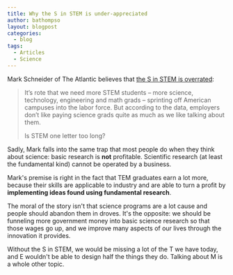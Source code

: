 ```yaml
---
title: Why the S in STEM is under-appreciated
author: bathompso
layout: blogpost
categories:
  - blog
tags:
  - Articles
  - Science
---
```

Mark Schneider of The Atlantic believes that [the S in STEM is overrated](http://www.theatlantic.com/business/archive/2013/09/why-the-s-in-stem-is-overrated/279931/): 
> It’s rote that we need more STEM students – more science, technology, engineering and math grads – sprinting off American campuses into the labor force. But according to the data, employers don’t like paying science grads quite as much as we like talking about them.
> 
> Is STEM one letter too long?

Sadly, Mark falls into the same trap that most people do when they think about science: basic research is **not** profitable. Scientific research (at least the fundamental kind) cannot be operated by a business.

Mark's premise is right in the fact that TEM graduates earn a lot more, because their skills are applicable to industry and are able to turn a profit by **implementing ideas found using fundamental research**.

The moral of the story isn't that science programs are a lot cause and people should abandon them in droves. It's the opposite: we should be funneling more government money into basic science research so that those wages go up, and we improve many aspects of our lives through the innovation it provides.

Without the S in STEM, we would be missing a lot of the T we have today, and E wouldn't be able to design half the things they do. Talking about M is a whole other topic.